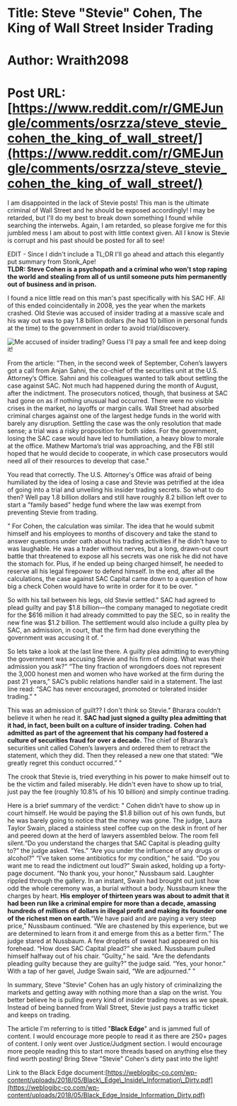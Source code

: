 # Title: Steve "Stevie" Cohen, The King of Wall Street Insider Trading
# Author: Wraith2098
# Post URL: [https://www.reddit.com/r/GMEJungle/comments/osrzza/steve_stevie_cohen_the_king_of_wall_street/](https://www.reddit.com/r/GMEJungle/comments/osrzza/steve_stevie_cohen_the_king_of_wall_street/)


I am disappointed in the lack of Stevie posts! This man is the ultimate criminal of Wall Street and he should be exposed accordingly! I may be retarded, but I'll do my best to break down something I found while searching the interwebs. Again, I am retarded, so please forgive me for this jumbled mess I am about to post with little context given. All I know is Stevie is corrupt and his past should be posted for all to see!  


EDIT - Since I didn't include a TL;DR I'll go ahead and attach this elegantly put summary from Stonk\_Ape!  
**TLDR: Steve Cohen is a psychopath and a criminal who won't stop raping the world and stealing from all of us until someone puts him permanently out of business and in prison.**

I found a nice little read on this man's past specifically with his SAC HF. All of this ended coincidentally in 2008, yes the year when the markets crashed. Old Stevie was accused of insider trading at a massive scale and his way out was to pay 1.8 billion dollars (he had 10 billion in personal funds at the time) to the government in order to avoid trial/discovery.

![Me accused of insider trading? Guess I'll pay a small fee and keep doing it! ](https://preview.redd.it/00fbg9jymsd71.jpg?width=1478&format=pjpg&auto=webp&s=188e1683f7921db2933227e70adca9d44c7e037c)

From the article: "Then, in the second week of September, Cohen’s lawyers got a call from Anjan Sahni, the co-chief of the securities unit at the U.S. Attorney’s Office. Sahni and his colleagues wanted to talk about settling the case against SAC. Not much had happened during the month of August, after the indictment. The prosecutors noticed, though, that business at SAC had gone on as if nothing unusual had occurred. There were no visible crises in the market, no layoffs or margin calls. Wall Street had absorbed criminal charges against one of the largest hedge funds in the world with barely any disruption. Settling the case was the only resolution that made sense; a trial was a risky proposition for both sides. For the government, losing the SAC case would have led to humiliation, a heavy blow to morale at the office. Mathew Martoma’s trial was approaching, and the FBI still hoped that he would decide to cooperate, in which case prosecutors would need all of their resources to develop that case."

You read that correctly. The U.S. Attorney's Office was afraid of being humiliated by the idea of losing a case and Stevie was petrified at the idea of going into a trial and unveiling his insider trading secrets. So what to do then? Well pay 1.8 billion dollars and still have roughly 8.2 billion left over to start a "family based" hedge fund where the law was exempt from preventing Stevie from trading.

" For Cohen, the calculation was similar. The idea that he would submit himself and his employees to months of discovery and take the stand to answer questions under oath about his trading activities if he didn’t have to was laughable. He was a trader without nerves, but a long, drawn-out court battle that threatened to expose all his secrets was one risk he did not have the stomach for. Plus, if he ended up being charged himself, he needed to reserve all his legal firepower to defend himself. In the end, after all the calculations, the case against SAC Capital came down to a question of how big a check Cohen would have to write in order for it to be over. "

So with his tail between his legs, old Stevie settled." SAC had agreed to plead guilty and pay $1.8 billion—the company managed to negotiate credit for the $616 million it had already committed to pay the SEC, so in reality the new fine was $1.2 billion. The settlement would also include a guilty plea by SAC, an admission, in court, that the firm had done everything the government was accusing it of. "

So lets take a look at the last line there. A guilty plea admitting to everything the government was accusing Stevie and his firm of doing. What was their admission you ask?" “The tiny fraction of wrongdoers does not represent the 3,000 honest men and women who have worked at the firm during the past 21 years,” SAC’s public relations handler said in a statement. The last line read: “SAC has never encouraged, promoted or tolerated insider trading.” "

This was an admission of guilt?? I don't think so Stevie." Bharara couldn’t believe it when he read it. **SAC had just signed a guilty plea admitting that it had, in fact, been built on a culture of insider trading.** **Cohen had admitted as part of the agreement that his company had fostered a culture of securities fraud for over a decade.** The chief of Bharara’s securities unit called Cohen’s lawyers and ordered them to retract the statement, which they did. Then they released a new one that stated: “We greatly regret this conduct occurred.” "

The crook that Stevie is, tried everything in his power to make himself out to be the victim and failed miserably. He didn't even have to show up to trial, just pay the fee (roughly 10.8% of his 10 billion) and simply continue trading.

Here is a brief summary of the verdict: "  Cohen didn’t have to show up in court himself. He would be paying the $1.8 billion out of his own funds, but he was barely going to notice that the money was gone. The judge, Laura Taylor Swain, placed a stainless steel coffee cup on the desk in front of her and peered down at the herd of lawyers assembled below. The room fell silent.“Do you understand the charges that SAC Capital is pleading guilty to?” the judge asked. “Yes.” “Are you under the influence of any drugs or alcohol?” “I’ve taken some antibiotics for my condition,” he said. “Do you want me to read the indictment out loud?” Swain asked, holding up a forty-page document. “No thank you, your honor,” Nussbaum said. Laughter rippled through the gallery. In an instant, Swain had brought out just how odd the whole ceremony was, a burial without a body. Nussbaum knew the charges by heart. **His employer of thirteen years was about to admit that it had been run like a criminal empire for more than a decade, amassing hundreds of millions of dollars in illegal profit and making its founder one of the richest men on earth.**“We have paid and are paying a very steep price,” Nussbaum continued. “We are chastened by this experience, but we are determined to learn from it and emerge from this as a better firm.” The judge stared at Nussbaum. A few droplets of sweat had appeared on his forehead. “How does SAC Capital plead?” she asked. Nussbaum pulled himself halfway out of his chair. “Guilty,” he said. “Are the defendants pleading guilty because they are guilty?” the judge said. “Yes, your honor.” With a tap of her gavel, Judge Swain said, “We are adjourned.” "

In summary, Steve "Stevie" Cohen has an ugly history of criminalizing the markets and getting away with nothing more than a slap on the wrist. You better believe he is pulling every kind of insider trading moves as we speak. Instead of being banned from Wall Street, Stevie just pays a traffic ticket and keeps on trading.

The article I'm referring to is titled "**Black Edge**" and is jammed full of content. I would encourage more people to read it as there are 250+ pages of content. I only went over Justice/Judgment section. I would encourage more people reading this to start more threads based on anything else they find worth posting! Bring Steve "Stevie" Cohen's dirty past into the light!

Link to the Black Edge document:[https://weblogibc-co.com/wp-content/uploads/2018/05/Black\_Edge\_Inside\_Information\_Dirty.pdf](https://weblogibc-co.com/wp-content/uploads/2018/05/Black_Edge_Inside_Information_Dirty.pdf)

&#x200B;